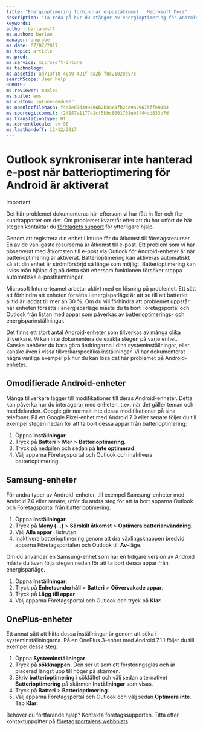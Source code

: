 ```yaml
---
title: "Energioptimering förhindrar e-poståtkomst | Microsoft Docs"
description: "Ta reda på hur du stänger av energioptimering för Android så att du är säker på att du får din e-post."
keywords: 
author: barlanmsft
ms.author: barlan
manager: angrobe
ms.date: 07/07/2017
ms.topic: article
ms.prod: 
ms.service: microsoft-intune
ms.technology: 
ms.assetid: ad713f18-40a9-421f-aa2b-f8c21028d57c
searchScope: User help
ROBOTS: 
ms.reviewer: maxles
ms.suite: ems
ms.custom: intune-enduser
ms.openlocfilehash: f4a6ed7d399806b2b8ac8fb24d9a29675ffe00b3
ms.sourcegitcommit: f2f147a1177d1cf5bbc8001701eb8f44dd833b7d
ms.translationtype: HT
ms.contentlocale: sv-SE
ms.lasthandoff: 12/12/2017
---
```

# <a name="outlook-wont-sync-managed-email-when-battery-optimization-for-android-is-turned-on"></a>Outlook synkroniserar inte hanterad e-post när batterioptimering för Android är aktiverat

> [!IMPORTANT]
> Det här problemet dokumenteras här eftersom vi har fått in fler och fler kundrapporter om det. Om problemet kvarstår efter att du har utfört de här stegen kontaktar du [företagets support](https://portal.manage.microsoft.com#HelpDeskDialog) för ytterligare hjälp.

Genom att registrera din enhet i Intune får du åtkomst till företagsresurser. En av de vanligaste resurserna är åtkomst till e-post. Ett problem som vi har observerat med åtkomsten till e-post via Outlook för Android-enheter är när batterioptimering är aktiverat. Batterioptimering kan aktiveras automatiskt så att din enhet är strömförsörjd så länge som möjligt. Batterioptimering kan i viss mån hjälpa dig på detta sätt eftersom funktionen försöker stoppa automatiska e-posthämtningar.

Microsoft Intune-teamet arbetar aktivt med en lösning på problemet. Ett sätt att förhindra att enheten försätts i energisparläge är att se till att batteriet alltid är laddat till mer än 30 %. Om du vill förhindra att problemet uppstår när enheten försätts i energisparläge måste du ta bort Företagsportal och Outlook från listan med appar som påverkas av batterioptimerings- och energisparinställningar.

Det finns ett stort antal Android-enheter som tillverkas av många olika tillverkare. Vi kan inte dokumentera de exakta stegen på varje enhet. Kanske behöver du bara göra ändringarna i dina systeminställningar, eller kanske även i vissa tillverkarspecifika inställningar. Vi har dokumenterat några vanliga exempel på hur du kan lösa det här problemet på Android-enheter.

## <a name="unmodified-android-devices"></a>Omodifierade Android-enheter

Många tillverkare lägger till modifikationer till deras Android-enheter. Detta kan påverka hur du interagerar med enheten, t.ex. när det gäller teman och meddelanden. Google gör normalt inte dessa modifikationer på sina telefoner. På en Google Pixel-enhet med Android 7.0 eller senare följer du till exempel stegen nedan för att ta bort dessa appar från batterioptimering:

1. Öppna **Inställningar**.
2. Tryck på **Batteri** > **Mer** > **Batterioptimering**.
3. Tryck på nedpilen och sedan på **Inte optimerad**.
4. Välj apparna Företagsportal och Outlook och inaktivera batterioptimering.

## <a name="samsung-devices"></a>Samsung-enheter

För andra typer av Android-enheter, till exempel Samsung-enheter med Android 7.0 eller senare, utför du andra steg för att ta bort apparna Outlook och Företagsportal från batterioptimering.

1. Öppna **Inställningar**.
2. Tryck på **Meny (…)** > **Särskilt åtkomst** > **Optimera batterianvändning**.
3. Välj **Alla appar** i listrutan.
4. Inaktivera batterioptimering genom att dra växlingsknappen bredvid apparna Företagsportalen och Outlook till **Av**-läge.

Om du använder en Samsung-enhet som har en tidigare version av Android måste du även följa stegen nedan för att ta bort dessa appar från energisparläge.

1. Öppna **Inställningar**.
2. Tryck på **Enhetsunderhåll** > **Batteri** > **Oövervakade appar**.
3. Tryck på **Lägg till appar**.
4. Välj apparna Företagsportal och Outlook och tryck på **Klar**.

## <a name="oneplus-devices"></a>OnePlus-enheter

Ett annat sätt att hitta dessa inställningar är genom att söka i systeminställningarna. På en OnePlus 3-enhet med Android 7.1.1 följer du till exempel dessa steg: 

1. Öppna **Systeminställningar**. 
2. Tryck på **sökknappen**. Den ser ut som ett förstoringsglas och är placerad längst upp till höger på skärmen. 
3. Skriv **batterioptimering** i sökfältet och välj sedan alternativet **Batterioptimering** på skärmen **Inställningar** som visas. 
4. Tryck på **Batteri** > **Batterioptimering**.
5. Välj apparna Företagsportal och Outlook och välj sedan **Optimera inte**. Tap **Klar**.

<!--On a OnePlus 5 device with Android 7.1.1, you would follow these steps to remove these apps from battery optimization:
1. Open **Settings**.
2. Tap **Battery** > **Battery optimization**.
3. Select the Company Portal and Outlook apps, then select **Don’t optimize**. Tap **Done**.-->

Behöver du fortfarande hjälp? Kontakta företagssupporten. Titta efter kontaktuppgifter på [företagsportalens webbplats](https://portal.manage.microsoft.com#HelpDeskDialog).
